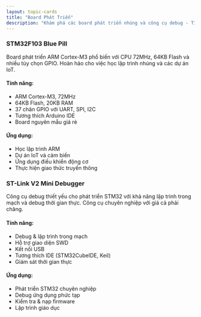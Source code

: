 ```yaml
---
layout: topic-cards
title: "Board Phát Triển"
description: "Khám phá các board phát triển nhúng và công cụ debug - Tìm phần cứng phù hợp cho dự án của bạn"
---
```


<div class="topic-cards-container">
  <div class="topic-card">
    <div class="topic-image" style="background-image: url('/boards/assets/stm32f103.png')"></div>
    <div class="topic-content">
      <h3 class="topic-title">STM32F103 Blue Pill</h3>
      <p class="topic-description">Board phát triển ARM Cortex-M3 phổ biến với CPU 72MHz, 64KB Flash và nhiều tùy chọn GPIO. Hoàn hảo cho việc học lập trình nhúng và các dự án IoT.</p>
      <div class="topic-features">
        <h4>Tính năng:</h4>
        <ul>
          <li>ARM Cortex-M3, 72MHz</li>
          <li>64KB Flash, 20KB RAM</li>
          <li>37 chân GPIO với UART, SPI, I2C</li>
          <li>Tương thích Arduino IDE</li>
          <li>Board nguyên mẫu giá rẻ</li>
        </ul>
      </div>
      <div class="topic-use-cases">
        <h4>Ứng dụng:</h4>
        <ul>
          <li>Học lập trình ARM</li>
          <li>Dự án IoT và cảm biến</li>
          <li>Ứng dụng điều khiển động cơ</li>
          <li>Thực hiện giao thức truyền thông</li>
        </ul>
      </div>
    </div>
  </div>

  <div class="topic-card">
    <div class="topic-image" style="background-image: url('/boards/assets/stlink_mini_debugger.png')"></div>
    <div class="topic-content">
      <h3 class="topic-title">ST-Link V2 Mini Debugger</h3>
      <p class="topic-description">Công cụ debug thiết yếu cho phát triển STM32 với khả năng lập trình trong mạch và debug thời gian thực. Công cụ chuyên nghiệp với giá cả phải chăng.</p>
      <div class="topic-features">
        <h4>Tính năng:</h4>
        <ul>
          <li>Debug & lập trình trong mạch</li>
          <li>Hỗ trợ giao diện SWD</li>
          <li>Kết nối USB</li>
          <li>Tương thích IDE (STM32CubeIDE, Keil)</li>
          <li>Giám sát thời gian thực</li>
        </ul>
      </div>
      <div class="topic-use-cases">
        <h4>Ứng dụng:</h4>
        <ul>
          <li>Phát triển STM32 chuyên nghiệp</li>
          <li>Debug ứng dụng phức tạp</li>
          <li>Kiểm tra & nạp firmware</li>
          <li>Lập trình giáo dục</li>
        </ul>
      </div>
    </div>
  </div>
</div>
